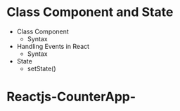 # Class Component and State

- Class Component
  - Syntax
- Handling Events in React
  - Syntax
- State
  - setState()
# Reactjs-CounterApp-
